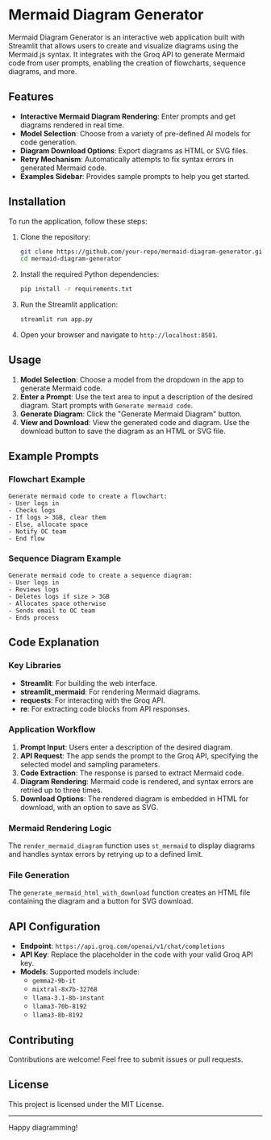 # Mermaid Diagram Generator

Mermaid Diagram Generator is an interactive web application built with Streamlit that allows users to create and visualize diagrams using the Mermaid.js syntax. It integrates with the Groq API to generate Mermaid code from user prompts, enabling the creation of flowcharts, sequence diagrams, and more.

## Features

- **Interactive Mermaid Diagram Rendering**: Enter prompts and get diagrams rendered in real time.
- **Model Selection**: Choose from a variety of pre-defined AI models for code generation.
- **Diagram Download Options**: Export diagrams as HTML or SVG files.
- **Retry Mechanism**: Automatically attempts to fix syntax errors in generated Mermaid code.
- **Examples Sidebar**: Provides sample prompts to help you get started.

## Installation

To run the application, follow these steps:

1. Clone the repository:
   ```bash
   git clone https://github.com/your-repo/mermaid-diagram-generator.git
   cd mermaid-diagram-generator
   ```

2. Install the required Python dependencies:
   ```bash
   pip install -r requirements.txt
   ```

3. Run the Streamlit application:
   ```bash
   streamlit run app.py
   ```

4. Open your browser and navigate to `http://localhost:8501`.

## Usage

1. **Model Selection**: Choose a model from the dropdown in the app to generate Mermaid code.
2. **Enter a Prompt**: Use the text area to input a description of the desired diagram. Start prompts with `Generate mermaid code`.
3. **Generate Diagram**: Click the "Generate Mermaid Diagram" button.
4. **View and Download**: View the generated code and diagram. Use the download button to save the diagram as an HTML or SVG file.

## Example Prompts

### Flowchart Example
```plaintext
Generate mermaid code to create a flowchart:
- User logs in
- Checks logs
- If logs > 3GB, clear them
- Else, allocate space
- Notify OC team
- End flow
```

### Sequence Diagram Example
```plaintext
Generate mermaid code to create a sequence diagram:
- User logs in
- Reviews logs
- Deletes logs if size > 3GB
- Allocates space otherwise
- Sends email to OC team
- Ends process
```

## Code Explanation

### Key Libraries

- **Streamlit**: For building the web interface.
- **streamlit_mermaid**: For rendering Mermaid diagrams.
- **requests**: For interacting with the Groq API.
- **re**: For extracting code blocks from API responses.

### Application Workflow

1. **Prompt Input**: Users enter a description of the desired diagram.
2. **API Request**: The app sends the prompt to the Groq API, specifying the selected model and sampling parameters.
3. **Code Extraction**: The response is parsed to extract Mermaid code.
4. **Diagram Rendering**: Mermaid code is rendered, and syntax errors are retried up to three times.
5. **Download Options**: The rendered diagram is embedded in HTML for download, with an option to save as SVG.

### Mermaid Rendering Logic

The `render_mermaid_diagram` function uses `st_mermaid` to display diagrams and handles syntax errors by retrying up to a defined limit.

### File Generation

The `generate_mermaid_html_with_download` function creates an HTML file containing the diagram and a button for SVG download.

## API Configuration

- **Endpoint**: `https://api.groq.com/openai/v1/chat/completions`
- **API Key**: Replace the placeholder in the code with your valid Groq API key.
- **Models**: Supported models include:
  - `gemma2-9b-it`
  - `mixtral-8x7b-32768`
  - `llama-3.1-8b-instant`
  - `llama3-70b-8192`
  - `llama3-8b-8192`

## Contributing

Contributions are welcome! Feel free to submit issues or pull requests.

## License

This project is licensed under the MIT License.

---

Happy diagramming!

